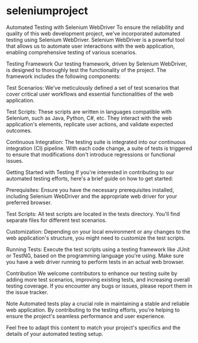 # seleniumproject
Automated Testing with Selenium WebDriver
To ensure the reliability and quality of this web development project, we've incorporated automated testing using Selenium WebDriver. Selenium WebDriver is a powerful tool that allows us to automate user interactions with the web application, enabling comprehensive testing of various scenarios.

Testing Framework
Our testing framework, driven by Selenium WebDriver, is designed to thoroughly test the functionality of the project. The framework includes the following components:

Test Scenarios: We've meticulously defined a set of test scenarios that cover critical user workflows and essential functionalities of the web application.

Test Scripts: These scripts are written in languages compatible with Selenium, such as Java, Python, C#, etc. They interact with the web application's elements, replicate user actions, and validate expected outcomes.

Continuous Integration: The testing suite is integrated into our continuous integration (CI) pipeline. With each code change, a suite of tests is triggered to ensure that modifications don't introduce regressions or functional issues.

Getting Started with Testing
If you're interested in contributing to our automated testing efforts, here's a brief guide on how to get started:

Prerequisites: Ensure you have the necessary prerequisites installed, including Selenium WebDriver and the appropriate web driver for your preferred browser.

Test Scripts: All test scripts are located in the tests directory. You'll find separate files for different test scenarios.

Customization: Depending on your local environment or any changes to the web application's structure, you might need to customize the test scripts.

Running Tests: Execute the test scripts using a testing framework like JUnit or TestNG, based on the programming language you're using. Make sure you have a web driver running to perform tests in an actual web browser.

Contribution
We welcome contributors to enhance our testing suite by adding more test scenarios, improving existing tests, and increasing overall testing coverage. If you encounter any bugs or issues, please report them in the issue tracker.

Note
Automated tests play a crucial role in maintaining a stable and reliable web application. By contributing to the testing efforts, you're helping to ensure the project's seamless performance and user experience.

Feel free to adapt this content to match your project's specifics and the details of your automated testing setup.
